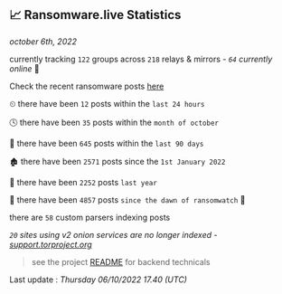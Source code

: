 
## 📈 Ransomware.live Statistics
_october 6th, 2022_

currently tracking `122` groups across `218` relays & mirrors - _`64` currently online_ 📡

Check the recent ransomware posts [here](https://www.ransomware.live/#/recentposts)


⏲ there have been `12` posts within the `last 24 hours`

🕓 there have been `35` posts within the `month of october`

📅 there have been `645` posts within the `last 90 days`

🏚 there have been `2571` posts since the `1st January 2022`

🚀 there have been `2252` posts `last year`

🦕 there have been `4857` posts `since the dawn of ransomwatch` 🐣

there are `58` custom parsers indexing posts

_`20` sites using v2 onion services are no longer indexed - [support.torproject.org](https://support.torproject.org/onionservices/v2-deprecation/)_

> see the project [README](https://github.com/jmousqueton/ransomwatch#readme) for backend technicals



Last update : _Thursday 06/10/2022 17.40 (UTC)_

